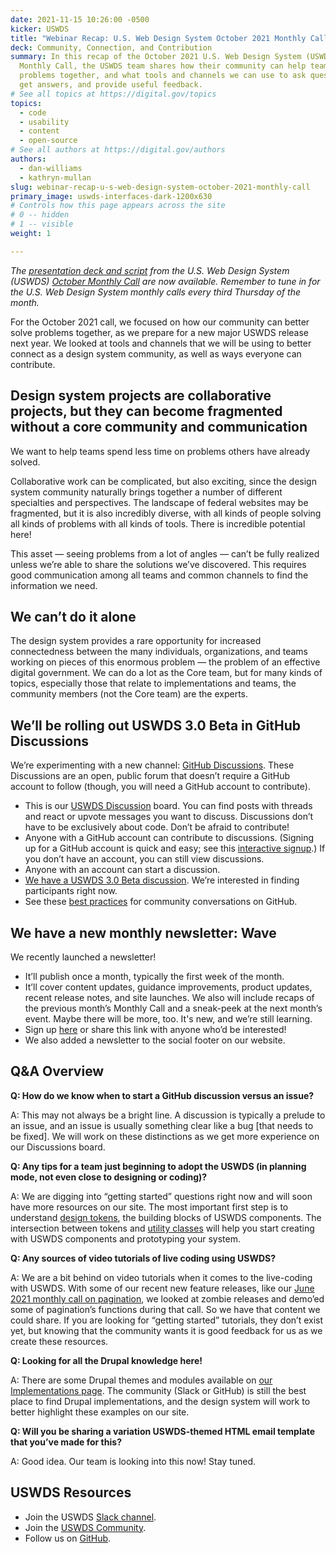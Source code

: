 ```yaml
---
date: 2021-11-15 10:26:00 -0500
kicker: USWDS
title: "Webinar Recap: U.S. Web Design System October 2021 Monthly Call"
deck: Community, Connection, and Contribution
summary: In this recap of the October 2021 U.S. Web Design System (USWDS)
  Monthly Call, the USWDS team shares how their community can help teams solve
  problems together, and what tools and channels we can use to ask questions,
  get answers, and provide useful feedback.
# See all topics at https://digital.gov/topics
topics:
  - code
  - usability
  - content
  - open-source
# See all authors at https://digital.gov/authors
authors:
  - dan-williams
  - kathryn-mullan
slug: webinar-recap-u-s-web-design-system-october-2021-monthly-call
primary_image: uswds-interfaces-dark-1200x630
# Controls how this page appears across the site
# 0 -- hidden
# 1 -- visible
weight: 1

---
```


*The [presentation deck and script](https://digital.gov/event/2021/10/21/uswds-monthly-call-october-2021/) from the U.S. Web Design System (USWDS) [October Monthly Call](https://digital.gov/event/2021/10/21/uswds-monthly-call-october-2021/) are now available. Remember to tune in for the U.S. Web Design System monthly calls every third Thursday of the month.*

For the October 2021 call, we focused on how our community can better solve problems together, as we prepare for a new major USWDS release next year. We looked at tools and channels that we will be using to better connect as a design system community, as well as ways everyone can contribute.

## Design system projects are collaborative projects, but they can become fragmented without a core community and communication

We want to help teams spend less time on problems others have already solved. 

Collaborative work can be complicated, but also exciting, since the design system community naturally brings together a number of different specialties and perspectives. The landscape of federal websites may be fragmented, but it is also incredibly diverse, with all kinds of people solving all kinds of problems with all kinds of tools. There is incredible potential here!

This asset — seeing problems from a lot of angles — can’t be fully realized unless we’re able to share the solutions we’ve discovered. This requires good communication among all teams and common channels to find the information we need.

## We can’t do it alone

The design system provides a rare opportunity for increased connectedness between the many individuals, organizations, and teams working on pieces of this enormous problem — the problem of an effective digital government. We can do a lot as the Core team, but for many kinds of topics, especially those that relate to implementations and teams, the community members (not the Core team) are the experts.

## We’ll be rolling out USWDS 3.0 Beta in GitHub Discussions

We’re experimenting with a new channel: [GitHub Discussions](https://github.com/uswds/uswds/discussions). These Discussions are an open, public forum that doesn’t require a GitHub account to follow (though, you will need a GitHub account to contribute).

* This is our [USWDS Discussion](https://github.com/uswds/uswds/discussions?utm_source=slack-uswds&utm_medium=social&utm_campaign=octmc) board. You can find posts with threads and react or upvote messages you want to discuss. Discussions don’t have to be exclusively about code. Don’t be afraid to contribute!
* Anyone with a GitHub account can contribute to discussions. (Signing up for a GitHub account is quick and easy; see this [interactive signup](https://github.com/signup?utm_source=slack-uswds&utm_medium=social&utm_campaign=octmc).) If you don’t have an account, you can still view discussions.
* Anyone with an account can start a discussion.
* [We have a USWDS 3.0 Beta discussion](https://github.com/uswds/uswds/discussions/4365). We’re interested in finding participants right now. 
* See these [best practices](https://docs.github.com/en/discussions/guides/best-practices-for-community-conversations-on-github?utm_source=slack-uswds&utm_medium=social&utm_campaign=octmc) for community conversations on GitHub.

## We have a new monthly newsletter: Wave

We recently launched a newsletter!

* It’ll publish once a month, typically the first week of the month.
* It’ll cover content updates, guidance improvements, product updates, recent release notes, and site launches. We also will include recaps of the previous month’s Monthly Call and a sneak-peek at the next month’s event. Maybe there will be more, too. It's new, and we’re still learning.
* Sign up [here](https://public.govdelivery.com/accounts/USGSATTS/subscriber/new?topic_id=USGSATTS_107) or share this link with anyone who’d be interested!
* We also added a newsletter to the social footer on our website.

## Q&A Overview

**Q: How do we know when to start a GitHub discussion versus an issue?**

A: This may not always be a bright line. A discussion is typically a prelude to an issue, and an issue is usually something clear like a bug \[that needs to be fixed]. We will work on these distinctions as we get more experience on our Discussions board.

**Q: Any tips for a team just beginning to adopt the USWDS (in planning mode, not even close to designing or coding)?**

A: We are digging into “getting started” questions right now and will soon have more resources on our site. The most important first step is to understand [design tokens](https://designsystem.digital.gov/design-tokens/), the building blocks of USWDS components. The intersection between tokens and [utility classes](https://designsystem.digital.gov/utilities/) will help you start creating with USWDS components and prototyping your system. 

**Q: Any sources of video tutorials of live coding using USWDS?**

A: We are a bit behind on video tutorials when it comes to the live-coding with USWDS. With some of our recent new feature releases, like our [June 2021 monthly call on pagination](https://digital.gov/event/2021/06/17/uswds-monthly-call-june-2021/), we looked at zombie releases and demo’ed some of pagination’s functions during that call. So we have that content we could share. If you are looking for “getting started” tutorials, they don’t exist yet, but knowing that the community wants it is good feedback for us as we create these resources.

**Q: Looking for all the Drupal knowledge here!**

A: There are some Drupal themes and modules available on [our Implementations page](https://designsystem.digital.gov/documentation/implementations/). The community (Slack or GitHub) is still the best place to find Drupal implementations, and the design system will work to better highlight these examples on our site.

**Q: Will you be sharing a variation USWDS-themed HTML email template that you’ve made for this?**

A: Good idea. Our team is looking into this now! Stay tuned.

## **USWDS Resources**

* Join the USWDS [Slack channel](https://designsystem.digital.gov/about/community/). 
* Join the [USWDS Community](https://designsystem.digital.gov/about/community/).
* Follow us on [GitHub](https://github.com/uswds).
